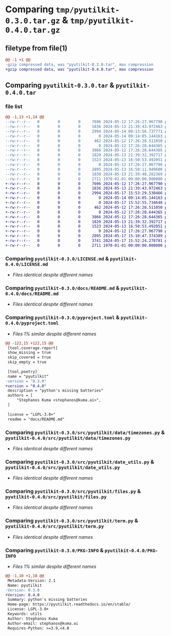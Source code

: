# Comparing `tmp/pyutilkit-0.3.0.tar.gz` & `tmp/pyutilkit-0.4.0.tar.gz`

## filetype from file(1)

```diff
@@ -1 +1 @@
-gzip compressed data, was "pyutilkit-0.3.0.tar", max compression
+gzip compressed data, was "pyutilkit-0.4.0.tar", max compression
```

## Comparing `pyutilkit-0.3.0.tar` & `pyutilkit-0.4.0.tar`

### file list

```diff
@@ -1,13 +1,14 @@
--rw-r--r--   0        0        0     7696 2024-05-12 17:26:27.967790 pyutilkit-0.3.0/LICENSE.md
--rw-r--r--   0        0        0     1836 2024-05-13 21:39:43.972463 pyutilkit-0.3.0/docs/README.md
--rw-r--r--   0        0        0     2994 2024-05-14 09:13:56.737771 pyutilkit-0.3.0/pyproject.toml
--rw-r--r--   0        0        0        0 2024-05-14 09:14:05.144163 pyutilkit-0.3.0/src/pyutilkit/__init__.py
--rw-r--r--   0        0        0      462 2024-05-12 17:26:28.511050 pyutilkit-0.3.0/src/pyutilkit/classes.py
--rw-r--r--   0        0        0        0 2024-05-12 17:26:28.644365 pyutilkit-0.3.0/src/pyutilkit/data/__init__.py
--rw-r--r--   0        0        0     3866 2024-05-12 17:26:28.644365 pyutilkit-0.3.0/src/pyutilkit/data/timezones.py
--rw-r--r--   0        0        0     1820 2024-05-13 21:39:32.392717 pyutilkit-0.3.0/src/pyutilkit/date_utils.py
--rw-r--r--   0        0        0     1523 2024-05-13 16:50:53.492051 pyutilkit-0.3.0/src/pyutilkit/files.py
--rw-r--r--   0        0        0        0 2024-05-12 17:26:27.967790 pyutilkit-0.3.0/src/pyutilkit/py.typed
--rw-r--r--   0        0        0     2895 2024-05-13 16:50:11.949600 pyutilkit-0.3.0/src/pyutilkit/term.py
--rw-r--r--   0        0        0     1838 2024-05-13 21:39:48.282369 pyutilkit-0.3.0/src/pyutilkit/timing.py
--rw-r--r--   0        0        0     2711 1970-01-01 00:00:00.000000 pyutilkit-0.3.0/PKG-INFO
+-rw-r--r--   0        0        0     7696 2024-05-12 17:26:27.967790 pyutilkit-0.4.0/LICENSE.md
+-rw-r--r--   0        0        0     1836 2024-05-13 21:39:43.972463 pyutilkit-0.4.0/docs/README.md
+-rw-r--r--   0        0        0     2994 2024-05-17 15:53:29.530466 pyutilkit-0.4.0/pyproject.toml
+-rw-r--r--   0        0        0        0 2024-05-14 09:14:05.144163 pyutilkit-0.4.0/src/pyutilkit/__init__.py
+-rw-r--r--   0        0        0        0 2024-05-17 15:52:55.734648 pyutilkit-0.4.0/src/pyutilkit/cache.py
+-rw-r--r--   0        0        0      462 2024-05-12 17:26:28.511050 pyutilkit-0.4.0/src/pyutilkit/classes.py
+-rw-r--r--   0        0        0        0 2024-05-12 17:26:28.644365 pyutilkit-0.4.0/src/pyutilkit/data/__init__.py
+-rw-r--r--   0        0        0     3866 2024-05-12 17:26:28.644365 pyutilkit-0.4.0/src/pyutilkit/data/timezones.py
+-rw-r--r--   0        0        0     1820 2024-05-13 21:39:32.392717 pyutilkit-0.4.0/src/pyutilkit/date_utils.py
+-rw-r--r--   0        0        0     1523 2024-05-13 16:50:53.492051 pyutilkit-0.4.0/src/pyutilkit/files.py
+-rw-r--r--   0        0        0        0 2024-05-12 17:26:27.967790 pyutilkit-0.4.0/src/pyutilkit/py.typed
+-rw-r--r--   0        0        0     2895 2024-05-17 15:10:47.374309 pyutilkit-0.4.0/src/pyutilkit/term.py
+-rw-r--r--   0        0        0     3741 2024-05-17 15:52:24.278781 pyutilkit-0.4.0/src/pyutilkit/timing.py
+-rw-r--r--   0        0        0     2711 1970-01-01 00:00:00.000000 pyutilkit-0.4.0/PKG-INFO
```

### Comparing `pyutilkit-0.3.0/LICENSE.md` & `pyutilkit-0.4.0/LICENSE.md`

 * *Files identical despite different names*

### Comparing `pyutilkit-0.3.0/docs/README.md` & `pyutilkit-0.4.0/docs/README.md`

 * *Files identical despite different names*

### Comparing `pyutilkit-0.3.0/pyproject.toml` & `pyutilkit-0.4.0/pyproject.toml`

 * *Files 1% similar despite different names*

```diff
@@ -122,15 +122,15 @@
 [tool.coverage.report]
 show_missing = true
 skip_covered = true
 skip_empty = true
 
 [tool.poetry]
 name = "pyutilkit"
-version = "0.3.0"
+version = "0.4.0"
 description = "python's missing batteries"
 authors = [
     "Stephanos Kuma <stephanos@kuma.ai>",
 ]
 
 license = "LGPL-3.0+"
 readme = "docs/README.md"
```

### Comparing `pyutilkit-0.3.0/src/pyutilkit/data/timezones.py` & `pyutilkit-0.4.0/src/pyutilkit/data/timezones.py`

 * *Files identical despite different names*

### Comparing `pyutilkit-0.3.0/src/pyutilkit/date_utils.py` & `pyutilkit-0.4.0/src/pyutilkit/date_utils.py`

 * *Files identical despite different names*

### Comparing `pyutilkit-0.3.0/src/pyutilkit/files.py` & `pyutilkit-0.4.0/src/pyutilkit/files.py`

 * *Files identical despite different names*

### Comparing `pyutilkit-0.3.0/src/pyutilkit/term.py` & `pyutilkit-0.4.0/src/pyutilkit/term.py`

 * *Files identical despite different names*

### Comparing `pyutilkit-0.3.0/PKG-INFO` & `pyutilkit-0.4.0/PKG-INFO`

 * *Files 1% similar despite different names*

```diff
@@ -1,10 +1,10 @@
 Metadata-Version: 2.1
 Name: pyutilkit
-Version: 0.3.0
+Version: 0.4.0
 Summary: python's missing batteries
 Home-page: https://pyutilkit.readthedocs.io/en/stable/
 License: LGPL-3.0+
 Keywords: utils
 Author: Stephanos Kuma
 Author-email: stephanos@kuma.ai
 Requires-Python: >=3.9,<4.0
```

